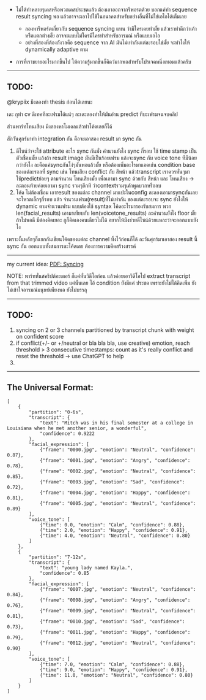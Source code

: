 - ไม่ได้ทำหลายๆเคสหรือพวกเคสประชดแล้ว ต้องเอาออกจากรีพอรตด้วย บอกแค่ทำ sequence result syncing พอ แล้วอาจจะเอาไปใช้ในอนาคตสำหรับอย่างอื่นที่ไม่ใช่เอไอได้เต็มเลย
    - ลองหารีพอร์ตเกี่ยวกับ sequence syncing แทน ว่ามีใครเคยทำมั้ย แล้วเราทำดีกว่าเค้าหรือแตกต่างมั้ย อาจจะแบบไม่ใครมีใครทำสำหรับอารมณ์ หรือแบบเอไอ
    - อย่างที่สองที่ต้องกังวลคือ sequence จาก AI มันไม่เท่ากันแต่ละรอบใช่มั้ย จะทำไงให้ dynamically adaptive ตาม


- การที่เราขยายอะไรมากขึ้นไป ให้ความรู้มากขึ้นก็คิดว่่มากพอสำหรับโปรเจคหนึ่งเทอมแล้วครับ

---

## TODO:
@krypiix 
มึงลองทำ thesis ก่อนได้เลยนะ  

เดะ กุทำ cv ดีเทคทีละเฟรมได้แน่ๆ ละเดะลองทำให้มันอ่าน predict ทีบะเฟรมจนจบคลิป

ส่วนพาร์ทโทนเสียง มึงลองหาโมเดลแล้วทำโค้ดเลยก็ได้

สักวันศุกร์มาทำ integration กัน คือจะเอาสอง result มา sync กัน
1. ดีไซน์ว่าจะใข้ attribute อะไร sync กันมั่ง คำนวนยังไง sync กี่รอบ ใช้ time stamp เป็นตัวเชื่อมมั้ย แล้งถ้า result image มันมีเป็นร้อยเฟรม แล้งจะsync กับ voice tone ทีมีน้อยกว่ายังไง ละคือแค่syncกันโง่ๆมันพอแล้วมั้ย หรือต้องเพิ่มอะไรมาแอดเช่น condition base ของแต่ละรอลที่ sync เช่น โทนเสียง conflict กับ สีหน้า แล้วtranscript เราควรหั่นๆมาใช้predictย่อยๆ ตามจำนวน โทนเสียงมั้ย เพื่อเอามา sync ด้วยกับ สีหน้า และ โทนเสียง -> ละตอนท้ายค่อยเอามา sync รวมๆอีกที ว่าcontextรวมๆเค้าพูดบวกหรือลบ
2. โค้ด ไม่ต้องเชื่อม เอาresult ของแต่ละ channel มาแปะในconfig ละลองเอามาsyncกันเลย จะโหวตเล็กๆกี่รอบ แล้ว จำนวนเฟรม(result)ที่ไม่เท่ากัน ของแต่ละรอบจะ sync ยังไงให้ dynamic ตามจำนวนเฟรม แบบต้องใช้ syntax โค้ดอะไรมารองรับสมการ พวก len(facial_results) เอามาเทียบกับ len(voicetone_results) ละคำนวนยังไง floor มั้ยถ้าไม่พอดี มีต่องคิดเยอะ กูก็คิดเองคนเดียวไม่ได้ อยากให้มึงช่วยดีไซน์ด้วยแหละว่าจะออกแบบยังไง 

เพราะงั้นหลักๆก็แยกกันเขียนโค้ดของแต่ละ channel ทิ้งไว้ก่อนก็ได้ ละวันศุกร์มาเอาสอง result นี้ sync กัน ออกแบบทั้งสมการละโค้ดเลย ต้องการความคิดสร้างสรรค์


---

my current idea: [PDF: Syncing](./Syncing.pdf)

NOTE:
พาร์ทหั่นสคริปต์อะเตอร์ ก็แค่หั่นวิดีโอก่อน แล้วค่อยเอาวิดีโอไป extract  transcript from that trimmed video แค่นั้นเลย
ไอ้ condition ยังมีแค่ ประชด เพราะยังไม่ได้คิดเพิ่ม ยังไม่เข้าใจอารมณ์มนุษย์เพียงพอ ยังไม่บรรลุ

---
## TODO:
1. syncing on 2 or 3 channels partitioned by transcript chunk with weight on confident score
2. if conflict(+/- or +/neutral or bla bla bla, use creative) emotion, reach threshold > 3 consecutive timestamps: count as it's really conflict and reset the threshold -> use ChatGPT to help
3. 

---

## The Universal Format:
```
[
    {
        "partition": "0-6s",
        "transcript": {
            "text": "Mitch was in his final semester at a college in Louisiana when he met another senior, a wonderful",
            "confidence": 0.9222
        },
        "facial_expression": [
            {"frame": "0000.jpg", "emotion": "Neutral", "confidence": 0.87},
            {"frame": "0001.jpg", "emotion": "Angry", "confidence": 0.78},
            {"frame": "0002.jpg", "emotion": "Neutral", "confidence": 0.85},
            {"frame": "0003.jpg", "emotion": "Sad", "confidence": 0.72},
            {"frame": "0004.jpg", "emotion": "Happy", "confidence": 0.81},
            {"frame": "0005.jpg", "emotion": "Neutral", "confidence": 0.89}
        ],
        "voice_tone": [
            {"time": 0.0, "emotion": "Calm", "confidence": 0.88},
            {"time": 2.0, "emotion": "Happy", "confidence": 0.91},
            {"time": 4.0, "emotion": "Neutral", "confidence": 0.80}
        ]
    },
    {
        "partition": "7-12s",
        "transcript": {
            "text": "young lady named Kayla.",
            "confidence": 0.85
        },
        "facial_expression": [
            {"frame": "0007.jpg", "emotion": "Neutral", "confidence": 0.84},
            {"frame": "0008.jpg", "emotion": "Angry", "confidence": 0.76},
            {"frame": "0009.jpg", "emotion": "Neutral", "confidence": 0.81},
            {"frame": "0010.jpg", "emotion": "Sad", "confidence": 0.73},
            {"frame": "0011.jpg", "emotion": "Happy", "confidence": 0.79},
            {"frame": "0012.jpg", "emotion": "Neutral", "confidence": 0.90}
        ],
        "voice_tone": [
            {"time": 7.0, "emotion": "Calm", "confidence": 0.88},
            {"time": 9.0, "emotion": "Happy", "confidence": 0.91},
            {"time": 11.0, "emotion": "Neutral", "confidence": 0.80}
        ]
    }
]
```